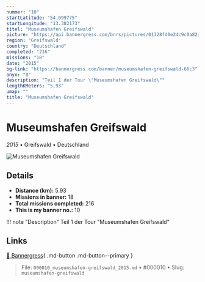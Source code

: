 ```yaml
---
nummer: "10"
startLatitude: "54.099775"
startLongitude: "13.382173"
titel: "Museumshafen Greifswald"
picture: "https://api.bannergress.com/bnrs/pictures/01328fd0e24c9c0a82a36a93613be784"
region: "Greifswald"
country: "Deutschland"
completed: "216"
missions: "18"
date: "2015"
bg-link: "https://bannergress.com/banner/museumshafen-greifswald-66c3"
onyx: "0"
description: "Teil 1 der Tour \"Museumshafen Greifswald\""
lengthKMeters: "5,93"
umap: ""
title: "Museumshafen Greifswald"
---
```

# Museumshafen Greifswald

*2015* • Greifswald • Deutschland

![Museumshafen Greifswald](https://api.bannergress.com/bnrs/pictures/01328fd0e24c9c0a82a36a93613be784)

## Details
- **Distance (km):** 5.93
- **Missions in banner:** 18
- **Total missions completed:** 216
- **This is my banner no.:** 10


!!! note "Description"
    Teil 1 der Tour "Museumshafen Greifswald"



## Links
[🔗 Bannergress](https://bannergress.com/banner/museumshafen-greifswald-66c3){ .md-button .md-button--primary }



> File: `000010_museumshafen-greifswald_2015.md` • #000010 • Slug: `museumshafen-greifswald`
